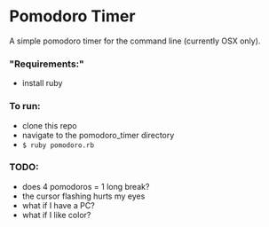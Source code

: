 # Pomodoro Timer
A simple pomodoro timer for the command line (currently OSX only).

### "Requirements:"
* install ruby

### To run:
* clone this repo
* navigate to the pomodoro_timer directory  
* `$ ruby pomodoro.rb`

### TODO:
* does 4 pomodoros = 1 long break?
* the cursor flashing hurts my eyes
* what if I have a PC?
* what if I like color?
